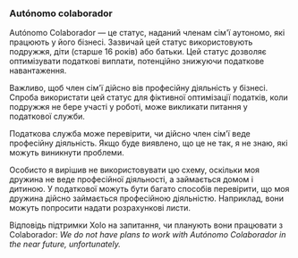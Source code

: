 ### Autónomo colaborador

Autónomo Colaborador — це статус, наданий членам сім'ї аутономо, які працюють у його бізнесі. Зазвичай цей статус
використовують подружжя, діти (старше 16 років) або батьки. Цей статус дозволяє оптимізувати податкові виплати,
потенційно знижуючи податкове навантаження.

Важливо, щоб член сім'ї дійсно вів професійну діяльність у бізнесі. Спроба використати цей статус для фіктивної
оптимізації податків, коли подружжя не бере участі у роботі, може викликати питання у податкової служби.

Податкова служба може перевірити, чи дійсно член сім'ї веде професійну діяльність. Якщо буде виявлено, що це не так, я
не знаю, які можуть виникнути проблеми.

Особисто я вирішив не використовувати цю схему, оскільки моя дружина не веде професійної діяльності, а займається домом
і дитиною. У податкової можуть бути багато способів перевірити, що моя дружина дійсно займається професійною діяльністю.
Наприклад, вони можуть попросити надати розрахункові листи.

Відповідь підтримки Xolo на запитання, чи планують вони працювати з Colaborador: _We do not have plans to work with
Autónomo Colaborador in the near future, unfortunately._
